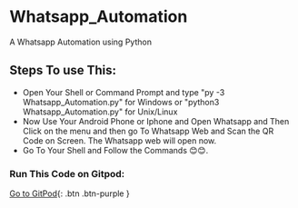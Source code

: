# Whatsapp_Automation
A Whatsapp Automation using Python
## Steps To use This:
* Open Your Shell or Command Prompt and type "py -3 Whatsapp_Automation.py" for Windows or "python3 Whatsapp_Automation.py" for Unix/Linux
* Now Use Your Android Phone or Iphone and Open Whatsapp and Then Click on the menu and then go To Whatsapp Web and Scan the QR Code on Screen. The Whatsapp web will open now.
* Go To Your Shell and Follow the Commands 😊😊.
### Run This Code on Gitpod:
[Go to GitPod](https://gitpod.io/#https://github.com/DivyanshByte/Whatsapp_Automation/Whatsapp_Automation.py){: .btn .btn-purple }
